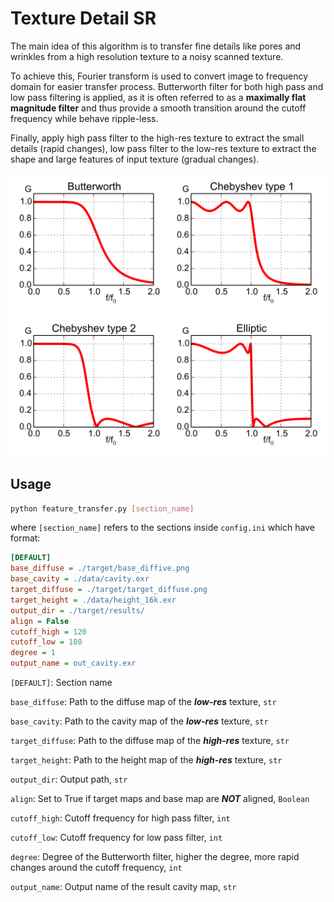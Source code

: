 # Texture Detail SR

The main idea of this algorithm is to transfer fine details like pores and wrinkles from a high resolution texture to a noisy scanned texture.

To achieve this, Fourier transform is used to convert image to frequency domain for easier transfer process. Butterworth filter for both high pass and low pass filtering is applied, as it is often referred to as a **maximally flat magnitude filter** and thus provide a smooth transition around the cutoff frequency while behave ripple-less.

Finally, apply high pass filter to the high-res texture to extract the small details (rapid changes), low pass filter to the low-res texture to extract the shape and large features of input texture (gradual changes).

<img src=".\img\1024px-Filters_order5.svg.png" alt="1024px-Filters_order5.svg" style="zoom:50%;" />

## Usage

```bash
python feature_transfer.py [section_name]
```

where `[section_name]` refers to the sections inside `config.ini` which have format:

```ini
[DEFAULT]
base_diffuse = ./target/base_diffive.png
base_cavity = ./data/cavity.exr
target_diffuse = ./target/target_diffuse.png
target_height = ./data/height_16k.exr
output_dir = ./target/results/
align = False
cutoff_high = 120
cutoff_low = 180
degree = 1
output_name = out_cavity.exr
```

`[DEFAULT]`: Section name

`base_diffuse`: Path to the diffuse map of the ***low-res*** texture, `str`

`base_cavity`: Path to the cavity map of the ***low-res*** texture, `str`

`target_diffuse`: Path to the diffuse map of the ***high-res*** texture, `str`

`target_height`: Path to the height map of the ***high-res*** texture, `str`

`output_dir`: Output path, `str`

`align`: Set to True if target maps and base map are ***NOT*** aligned, `Boolean`

`cutoff_high`: Cutoff frequency for high pass filter, `int`

`cutoff_low`: Cutoff frequency for low pass filter, `int`

`degree`: Degree of the Butterworth filter, higher the degree, more rapid changes around the cutoff frequency, `int`

`output_name`: Output name of the result cavity map, `str`